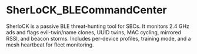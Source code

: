 # SherLoCK_BLECommandCenter
SherloCK is a passive BLE threat-hunting tool for SBCs. It monitors 2.4 GHz ads and flags evil-twin/name clones, UUID twins, MAC cycling, mirrored RSSI, and beacon storms. Includes per-device profiles, training mode, and a mesh heartbeat for fleet monitoring.
